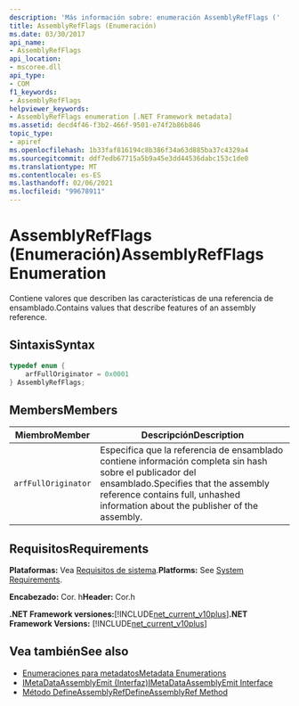 ```yaml
---
description: 'Más información sobre: enumeración AssemblyRefFlags ('
title: AssemblyRefFlags (Enumeración)
ms.date: 03/30/2017
api_name:
- AssemblyRefFlags
api_location:
- mscoree.dll
api_type:
- COM
f1_keywords:
- AssemblyRefFlags
helpviewer_keywords:
- AssemblyRefFlags enumeration [.NET Framework metadata]
ms.assetid: decd4f46-f3b2-466f-9501-e74f2b86b846
topic_type:
- apiref
ms.openlocfilehash: 1b33faf816194c8b386f34a63d885ba37c4329a4
ms.sourcegitcommit: ddf7edb67715a5b9a45e3dd44536dabc153c1de0
ms.translationtype: MT
ms.contentlocale: es-ES
ms.lasthandoff: 02/06/2021
ms.locfileid: "99678911"
---
```

# <a name="assemblyrefflags-enumeration"></a><span data-ttu-id="aa08c-103">AssemblyRefFlags (Enumeración)</span><span class="sxs-lookup"><span data-stu-id="aa08c-103">AssemblyRefFlags Enumeration</span></span>

<span data-ttu-id="aa08c-104">Contiene valores que describen las características de una referencia de ensamblado.</span><span class="sxs-lookup"><span data-stu-id="aa08c-104">Contains values that describe features of an assembly reference.</span></span>  
  
## <a name="syntax"></a><span data-ttu-id="aa08c-105">Sintaxis</span><span class="sxs-lookup"><span data-stu-id="aa08c-105">Syntax</span></span>  
  
```cpp  
typedef enum {  
    arfFullOriginator = 0x0001  
} AssemblyRefFlags;  
```  
  
## <a name="members"></a><span data-ttu-id="aa08c-106">Members</span><span class="sxs-lookup"><span data-stu-id="aa08c-106">Members</span></span>  
  
|<span data-ttu-id="aa08c-107">Miembro</span><span class="sxs-lookup"><span data-stu-id="aa08c-107">Member</span></span>|<span data-ttu-id="aa08c-108">Descripción</span><span class="sxs-lookup"><span data-stu-id="aa08c-108">Description</span></span>|  
|------------|-----------------|  
|`arfFullOriginator`|<span data-ttu-id="aa08c-109">Especifica que la referencia de ensamblado contiene información completa sin hash sobre el publicador del ensamblado.</span><span class="sxs-lookup"><span data-stu-id="aa08c-109">Specifies that the assembly reference contains full, unhashed information about the publisher of the assembly.</span></span>|  
  
## <a name="requirements"></a><span data-ttu-id="aa08c-110">Requisitos</span><span class="sxs-lookup"><span data-stu-id="aa08c-110">Requirements</span></span>  

 <span data-ttu-id="aa08c-111">**Plataformas:** Vea [Requisitos de sistema](../../get-started/system-requirements.md).</span><span class="sxs-lookup"><span data-stu-id="aa08c-111">**Platforms:** See [System Requirements](../../get-started/system-requirements.md).</span></span>  
  
 <span data-ttu-id="aa08c-112">**Encabezado:** Cor. h</span><span class="sxs-lookup"><span data-stu-id="aa08c-112">**Header:** Cor.h</span></span>  
  
 <span data-ttu-id="aa08c-113">**.NET Framework versiones:**[!INCLUDE[net_current_v10plus](../../../../includes/net-current-v10plus-md.md)]</span><span class="sxs-lookup"><span data-stu-id="aa08c-113">**.NET Framework Versions:** [!INCLUDE[net_current_v10plus](../../../../includes/net-current-v10plus-md.md)]</span></span>  
  
## <a name="see-also"></a><span data-ttu-id="aa08c-114">Vea también</span><span class="sxs-lookup"><span data-stu-id="aa08c-114">See also</span></span>

- [<span data-ttu-id="aa08c-115">Enumeraciones para metadatos</span><span class="sxs-lookup"><span data-stu-id="aa08c-115">Metadata Enumerations</span></span>](metadata-enumerations.md)
- [<span data-ttu-id="aa08c-116">IMetaDataAssemblyEmit (Interfaz)</span><span class="sxs-lookup"><span data-stu-id="aa08c-116">IMetaDataAssemblyEmit Interface</span></span>](imetadataassemblyemit-interface.md)
- [<span data-ttu-id="aa08c-117">Método DefineAssemblyRef</span><span class="sxs-lookup"><span data-stu-id="aa08c-117">DefineAssemblyRef Method</span></span>](imetadataassemblyemit-defineassemblyref-method.md)
